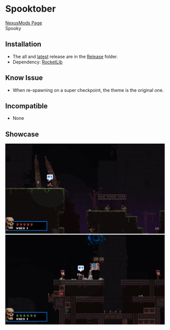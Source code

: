 # Spooktober

[NexusMods Page](https://www.nexusmods.com/broforce/mods/17)  
Spooky

## Installation

* The all and [latest](./Release/SpooktoberMod.zip) release are in the [Release](./Release/) folder.
* Dependency: [RocketLib](https://www.nexusmods.com/broforce/mods/9)

## Know Issue

* When re-spawning on a super checkpoint, the theme is the original one.

## Incompatible

* None

## Showcase

![A-Map](.img/A-Map.jpeg)
![Another-Map](.img/Another-Map.jpeg)
